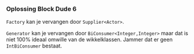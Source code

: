 ### Oplossing Block Dude 6

`Factory` kan je vervangen door `Supplier<Actor>`. 

`Generator` kan je vervangen door `BiConsumer<Integer,Integer>` maar dat
is niet 100% ideaal omwille van de wikkelklassen. Jammer dat er 
geen `IntBiConsumer` bestaat.